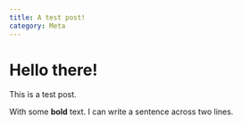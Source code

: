 ```yaml
---
title: A test post!
category: Meta
---
```


# Hello there!

This is a test post.

With some **bold** text. I can write
a sentence across two lines.
